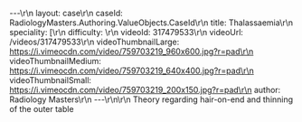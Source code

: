 ---\r\n
                layout: case\r\n
                caseId: RadiologyMasters.Authoring.ValueObjects.CaseId\r\n
                title: Thalassaemia\r\n
                speciality: [\r\n
                difficulty: \r\n
                videoId: 317479533\r\n
                videoUrl: /videos/317479533\r\n
                videoThumbnailLarge: https://i.vimeocdn.com/video/759703219_960x600.jpg?r=pad\r\n
                videoThumbnailMedium: https://i.vimeocdn.com/video/759703219_640x400.jpg?r=pad\r\n
                videoThumbnailSmall: https://i.vimeocdn.com/video/759703219_200x150.jpg?r=pad\r\n
                author: Radiology Masters\r\n
                ---\r\n\r\n
                Theory regarding hair-on-end and thinning of the outer table
